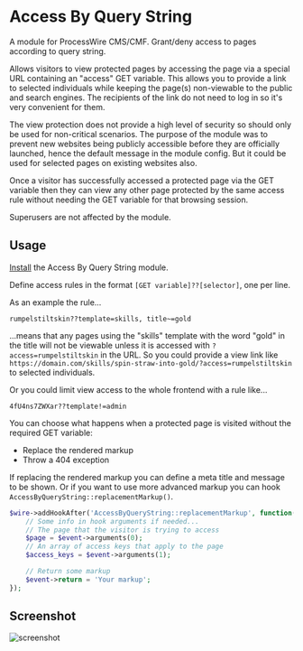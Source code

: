 # Access By Query String

A module for ProcessWire CMS/CMF. Grant/deny access to pages according to query string.

Allows visitors to view protected pages by accessing the page via a special URL containing an "access" GET variable. This allows you to provide a link to selected individuals while keeping the page(s) non-viewable to the public and search engines. The recipients of the link do not need to log in so it's very convenient for them.

The view protection does not provide a high level of security so should only be used for non-critical scenarios. The purpose of the module was to prevent new websites being publicly accessible before they are officially launched, hence the default message in the module config. But it could be used for selected pages on existing websites also.

Once a visitor has successfully accessed a protected page via the GET variable then they can view any other page protected by the same access rule without needing the GET variable for that browsing session.

Superusers are not affected by the module.

## Usage

[Install](http://modules.processwire.com/install-uninstall/) the Access By Query String module.

Define access rules in the format `[GET variable]??[selector]`, one per line.

As an example the rule...

```
rumpelstiltskin??template=skills, title~=gold
```

...means that any pages using the "skills" template with the word "gold" in the title will not be viewable unless it is accessed with `?access=rumpelstiltskin` in the URL. So you could provide a view link like `https://domain.com/skills/spin-straw-into-gold/?access=rumpelstiltskin` to selected individuals.

Or you could limit view access to the whole frontend with a rule like...

```
4fU4ns7ZWXar??template!=admin
```

You can choose what happens when a protected page is visited without the required GET variable:

* Replace the rendered markup
* Throw a 404 exception

If replacing the rendered markup you can define a meta title and message to be shown. Or if you want to use more advanced markup you can hook `AccessByQueryString::replacementMarkup()`.

```php
$wire->addHookAfter('AccessByQueryString::replacementMarkup', function(HookEvent $event) {
    // Some info in hook arguments if needed...
    // The page that the visitor is trying to access
    $page = $event->arguments(0);
    // An array of access keys that apply to the page
    $access_keys = $event->arguments(1);

    // Return some markup
    $event->return = 'Your markup';
});
```

## Screenshot

![screenshot](https://user-images.githubusercontent.com/1538852/55221824-48ef4a80-526f-11e9-9529-efeffe21c4cd.png)